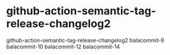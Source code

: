 # github-action-semantic-tag-release-changelog2
github-action-semantic-tag-release-changelog2
balacommit-9
balacommit-10
balacommit-12
balacommit-14